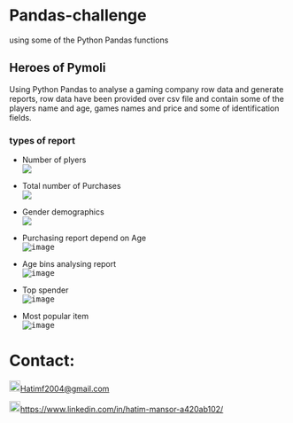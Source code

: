 # Pandas-challenge
using some of the Python Pandas functions

## Heroes of Pymoli
Using Python Pandas to analyse a gaming company row data and generate reports, row data have been provided over csv file and contain some of the players name and age, games names and price and some of identification fields.

### types of report

* Number of plyers<br>
<kbd><img src="https://user-images.githubusercontent.com/24882457/169520035-354c76c8-28db-448f-86c9-207df55d3c76.png"></kbd>

* Total number of Purchases<br>
<kbd><img src="https://user-images.githubusercontent.com/24882457/169520086-773839cf-2b9c-4f5c-ae46-567f06451793.png" ></kbd>

* Gender demographics<br> 
<kbd><img src="https://user-images.githubusercontent.com/24882457/169520153-17209126-904b-44ab-b2fb-fd343be6d2f9.png"></kbd>

* Purchasing report depend on Age<br>
<kbd>![image](https://user-images.githubusercontent.com/24882457/169520207-6c5cf4e4-7427-436a-b547-3b971a16b6ec.png)</kbd>

* Age bins analysing report<br>
<kbd>![image](https://user-images.githubusercontent.com/24882457/169520256-f9f523d2-6f28-4afb-8d79-f4621d33b0c1.png)</kbd>

* Top spender<br>
<kbd>![image](https://user-images.githubusercontent.com/24882457/169520344-6c4dcaa2-a9c2-42fd-8202-688447694b7a.png)</kbd>

* Most popular item <br>
<kbd>![image](https://user-images.githubusercontent.com/24882457/169520398-5e00a672-3fdb-417e-9583-6a5a3db90785.png)</kbd>



# Contact:
<img src="https://user-images.githubusercontent.com/24882457/168723224-ecbdb402-be01-453d-9cb5-282424f7418a.png" width="20" height="20" title=" Hatims email"><Hatimf2004@gmail.com>

<img src="https://user-images.githubusercontent.com/24882457/168716629-b90f784a-534f-418c-89fd-28e91c4830fa.png" width="20" height="20" title="Linkedin Profile"><https://www.linkedin.com/in/hatim-mansor-a420ab102/>
